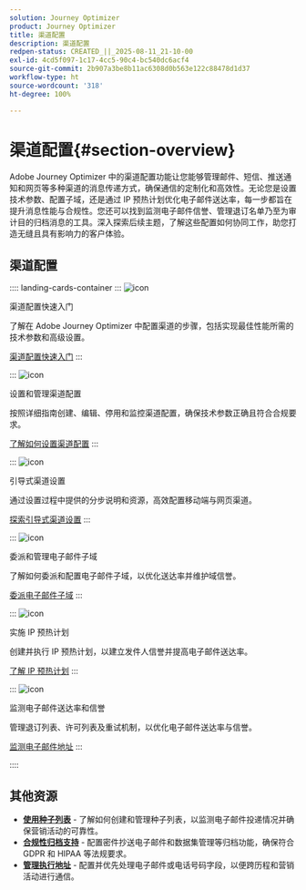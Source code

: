 ```yaml
---
solution: Journey Optimizer
product: Journey Optimizer
title: 渠道配置
description: 渠道配置
redpen-status: CREATED_||_2025-08-11_21-10-00
exl-id: 4cd5f097-1c17-4cc5-90c4-bc540dc6acf4
source-git-commit: 2b907a3be8b11ac6308d0b563e122c88478d1d37
workflow-type: ht
source-wordcount: '318'
ht-degree: 100%

---
```


# 渠道配置{#section-overview}

Adobe Journey Optimizer 中的渠道配置功能让您能够管理邮件、短信、推送通知和网页等多种渠道的消息传递方式，确保通信的定制化和高效性。无论您是设置技术参数、配置子域，还是通过 IP 预热计划优化电子邮件送达率，每一步都旨在提升消息性能与合规性。您还可以找到监测电子邮件信誉、管理退订名单乃至为审计目的归档消息的工具。深入探索后续主题，了解这些配置如何协同工作，助您打造无缝且具有影响力的客户体验。

## 渠道配置

:::: landing-cards-container
:::
![icon](https://cdn.experienceleague.adobe.com/icons/circle-play.svg?lang=zh-Hans)

渠道配置快速入门

了解在 Adobe Journey Optimizer 中配置渠道的步骤，包括实现最佳性能所需的技术参数和高级设置。

[渠道配置快速入门](../using/configuration/get-started-configuration.md)
:::

:::
![icon](https://cdn.experienceleague.adobe.com/icons/list-check.svg?lang=zh-Hans)

设置和管理渠道配置

按照详细指南创建、编辑、停用和监控渠道配置，确保技术参数正确且符合合规要求。

[了解如何设置渠道配置](../using/configuration/channel-surfaces.md)
:::

:::
![icon](https://cdn.experienceleague.adobe.com/icons/gear.svg?lang=zh-Hans)

引导式渠道设置

通过设置过程中提供的分步说明和资源，高效配置移动端与网页渠道。

[探索引导式渠道设置](guided-setup-landing-page.md)
:::

:::
![icon](https://cdn.experienceleague.adobe.com/icons/screwdriver-wrench.svg?lang=zh-Hans)

委派和管理电子邮件子域

了解如何委派和配置电子邮件子域，以优化送达率并维护域信誉。

[委派电子邮件子域](delegate-subdomains-landing-page.md)
:::

:::
![icon](https://cdn.experienceleague.adobe.com/icons/chart-line.svg?lang=zh-Hans)

实施 IP 预热计划

创建并执行 IP 预热计划，以建立发件人信誉并提高电子邮件送达率。

[了解 IP 预热计划](implement-ip-warmup-plan-landing-page.md)
:::

:::
![icon](https://cdn.experienceleague.adobe.com/icons/shield-halved.svg?lang=zh-Hans)

监测电子邮件送达率和信誉

管理退订列表、许可列表及重试机制，以优化电子邮件送达率与信誉。

[监测电子邮件地址](monitor-reputation-landing-page.md)
:::

::::


## 其他资源

- **[使用种子列表](../using/configuration/seed-lists.md)** - 了解如何创建和管理种子列表，以监测电子邮件投递情况并确保营销活动的可靠性。
- **[合规性归档支持](../using/configuration/archiving-support.md)** - 配置密件抄送电子邮件和数据集管理等归档功能，确保符合 GDPR 和 HIPAA 等法规要求。
- **[管理执行地址](../using/configuration/primary-email-addresses.md)** - 配置并优先处理电子邮件或电话号码字段，以便跨历程和营销活动进行通信。
